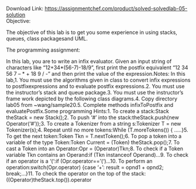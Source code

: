 Download Link: https://assignmentchef.com/product/solved-solvedlab-05-solution
<br>
Objective:

The objective of this lab is to get you some experience in using stacks, queues, class packagesand UML.

The programming assignment:

In this lab, you are to write an infix evaluator. Given an input string of characters like “12+34*(56-7)-18/9”, first print the postfix equivalent “12 34 56 7 – * + 18 9 / -” and then print the value of the expression.Notes: In this lab,1. You must use the algorithms given in class to convert infix expressions to postfixexpressions and to evaluate postfix expressions.2. You must use the instructor’s stack and queue package.3. You must use the instructor’s frame work depicted by the following class diagrams.4. Copy directory lab05 from ~wang/sample20.5. Complete methods infixToPostfix and evaluatePostfix.Some programming Hints:1. To create a stack:Stack theStack = new Stack();2. To push ‘#’ into the stack:theStack.push(new Operator(‘#’));3. To create a Tokenizer from a string s:Tokenizer T = new Tokenizer(s);4. Repeat until no more tokens:While (T.moreTokens()) { …..}5. To get the next token:Token Tkn = T.nextToken();6. To pop a token into a variable of the type Token:Token Current = (Token) theStack.pop();7. To cast a Token into an Operator:Opr = (Operator)Tkn;8. To check if a Token variable Tkn contains an Operand:if (Tkn instanceof Operand)…9. To check if an operator is a ‘(‘:if (Opr.operator==’(‘)…10. To perform an operation:switch(Opr.operator) {case ‘+’: result = opnd1 + opnd2; break;…}11. To check the operator on the top of the stack:((Operator)theStack.top()).operator